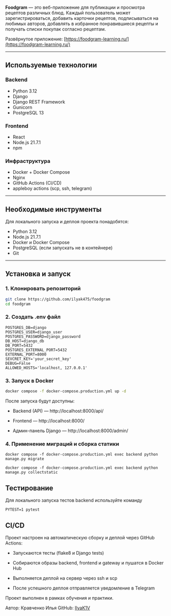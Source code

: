 **Foodgram** — это веб-приложение для публикации и просмотра рецептов различных 
блюд.
Каждый пользователь может зарегистрироваться, добавить карточки рецептов, подписываться на любимых авторов, добавлять в избранное понравившиеся рецепты
и получать списки покупак согласно рецептам.

Развёрнутое приложение: [https://foodgram-learning.ru/](https://foodgram-learning.ru/)

---

## Используемые технологии

### Backend
- Python 3.12
- Django
- Django REST Framework
- Gunicorn
- PostgreSQL 13

### Frontend
- React
- Node.js 21.7.1
- npm

### Инфраструктура
- Docker + Docker Compose
- Nginx
- GitHub Actions (CI/CD)
- appleboy actions (scp, ssh, telegram)

---

## Необходимые инструменты

Для локального запуска и деплоя проекта понадобятся:
- Python 3.12
- Node.js 21.7.1
- Docker и Docker Compose
- PostgreSQL (если запускать не в контейнере)
- Git

---

## Установка и запуск

### 1. Клонировать репозиторий
```bash
git clone https://github.com/ilyak475/foodgram
cd foodgram
```

### 2. Создать .env файл
```
POSTGRES_DB=django
POSTGRES_USER=django_user
POSTGRES_PASSWORD=django_password
DB_HOST=django_db
DB_PORT=5432
POSTGRES_EXTERNAL_PORT=5432
EXTERNAL_PORT=8000
SEVCRET_KEY='your_secret_key'
DEBUG=False
ALLOWED_HOSTS='localhost, 127.0.0.1'
```
### 3. Запуск в Docker
```bash
docker compose -f docker-compose.production.yml up -d
```
После запуска будут доступны:

- Backend (API) — http://localhost:8000/api/

- Frontend — http://localhost:8000/

- Админ-панель Django — http://localhost:8000/admin/

### 4. Применение миграций и сборка статики
```
docker compose -f docker-compose.production.yml exec backend python manage.py migrate
```
```
docker compose -f docker-compose.production.yml exec backend python manage.py collectstatic
```

## Тестирование
Для локального запуска тестов backend используйте команду
```
PYTEST=1 pytest
```

## CI/CD

Проект настроен на автоматическую сборку и деплой через GitHub Actions:

- Запускаются тесты (flake8 и Django tests)

- Собираются образы backend, frontend и gateway и пушатся в Docker Hub

- Выполняется деплой на сервер через ssh и scp

- После успешного деплоя отправляется уведомление в Telegram

Проект выполнен в рамках обучения и практики.

Автор: Кравченко Илья
GitHub: [IlyaK1V](https://github.com/IlyaK1V/)